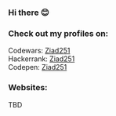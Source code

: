 ### Hi there 😊 

### Check out my profiles on: <br>
Codewars: <a href="https://www.codewars.com/users/Ziad251">Ziad251</a><br>
Hackerrank: <a href="https://www.hackerrank.com/ziad251?hr_r=1">Ziad251 </a><br>
Codepen: <a href="https://codepen.io/ziad251"> Ziad251 </a> <br>

### Websites: <br>
TBD
